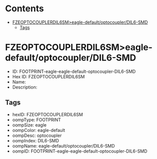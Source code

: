 



Contents
========

* [FZEOPTOCOUPLERDIL6SM>eagle-default/optocoupler/DIL6-SMD](#fzeoptocouplerdil6smeagle-defaultoptocouplerdil6-smd)
	* [Tags](#tags)

# FZEOPTOCOUPLERDIL6SM>eagle-default/optocoupler/DIL6-SMD

- ID: FOOTPRINT-eagle-eagle-default-optocoupler-DIL6-SMD
- Hex ID: FZEOPTOCOUPLERDIL6SM
- Name: 
- Description: 

## Tags

- hexID: FZEOPTOCOUPLERDIL6SM
- oompType: FOOTPRINT
- oompSize: eagle
- oompColor: eagle-default
- oompDesc: optocoupler
- oompIndex: DIL6-SMD
- oompName: eagle-default/optocoupler/DIL6-SMD
- oompID: FOOTPRINT-eagle-eagle-default-optocoupler-DIL6-SMD
